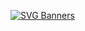 [![SVG Banners](https://svg-banners.vercel.app/api?type=typeWriter&text1=Hello%20%F0%9F%91%8B,%20I%27m%20Jinkyung,%20welcome%20to%20my%20space🎵&height=180&width=1000)](https://github.com/JinKyung08)
